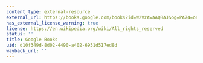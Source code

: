 ```yaml
---
content_type: external-resource
external_url: https://books.google.com/books?id=W2VzAwAAQBAJ&pg=PA74=onepage#v=onepage&q&f=false
has_external_license_warning: true
license: https://en.wikipedia.org/wiki/All_rights_reserved
status: ''
title: Google Books
uid: d10f349d-8d02-4490-a402-6951d517ed8d
wayback_url: ''
---
```

